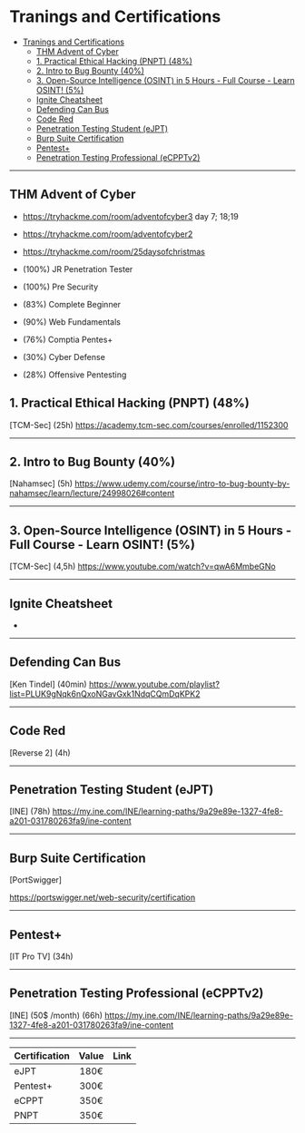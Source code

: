 # Tranings and Certifications

- [Tranings and Certifications](#tranings-and-certifications)
  - [THM Advent of Cyber](#thm-advent-of-cyber)
  - [1. Practical Ethical Hacking (PNPT) (48%)](#1-practical-ethical-hacking-pnpt-48)
  - [2. Intro to Bug Bounty (40%)](#2-intro-to-bug-bounty-40)
  - [3. Open-Source Intelligence (OSINT) in 5 Hours - Full Course - Learn OSINT! (5%)](#3-open-source-intelligence-osint-in-5-hours---full-course---learn-osint-5)
  - [Ignite Cheatsheet](#ignite-cheatsheet)
  - [Defending Can Bus](#defending-can-bus)
  - [Code Red](#code-red)
  - [Penetration Testing Student (eJPT)](#penetration-testing-student-ejpt)
  - [Burp Suite Certification](#burp-suite-certification)
  - [Pentest+](#pentest)
  - [Penetration Testing Professional (eCPPTv2)](#penetration-testing-professional-ecpptv2)

---

## THM Advent of Cyber

- <https://tryhackme.com/room/adventofcyber3> day 7; 18;19
- <https://tryhackme.com/room/adventofcyber2>
- <https://tryhackme.com/room/25daysofchristmas>

- (100%) JR Penetration Tester
- (100%) Pre Security
- (83%) Complete Beginner
- (90%) Web Fundamentals
- (76%) Comptia Pentes+
- (30%) Cyber Defense
- (28%) Offensive Pentesting

## 1. Practical Ethical Hacking (PNPT) (48%)

[TCM-Sec]
(25h)
<https://academy.tcm-sec.com/courses/enrolled/1152300>

---

## 2. Intro to Bug Bounty (40%)

[Nahamsec]
(5h)
<https://www.udemy.com/course/intro-to-bug-bounty-by-nahamsec/learn/lecture/24998026#content>

---

## 3. Open-Source Intelligence (OSINT) in 5 Hours - Full Course - Learn OSINT! (5%)

[TCM-Sec]
(4,5h)
<https://www.youtube.com/watch?v=qwA6MmbeGNo>

---

## Ignite Cheatsheet

-

---

## Defending Can Bus

[Ken Tindel]
(40min)
<https://www.youtube.com/playlist?list=PLUK9gNqk6nQxoNGavGxk1NdqCQmDqKPK2>

---

## Code Red

[Reverse 2]
(4h)

---

## Penetration Testing Student (eJPT)

[INE]
(78h)
<https://my.ine.com/INE/learning-paths/9a29e89e-1327-4fe8-a201-031780263fa9/ine-content>

---

## Burp Suite Certification

[PortSwigger]

<https://portswigger.net/web-security/certification>

---

## Pentest+

[IT Pro TV]
(34h)
<localhost>

---

## Penetration Testing Professional (eCPPTv2) 

[INE] (50$ /month)
(66h)
<https://my.ine.com/INE/learning-paths/9a29e89e-1327-4fe8-a201-031780263fa9/ine-content>

---

| Certification | Value | Link |
| :----- | :--: | :--: |
| eJPT | 180€ | |
| Pentest+ | 300€ | |
| eCPPT | 350€ | |
| PNPT | 350€ | |
